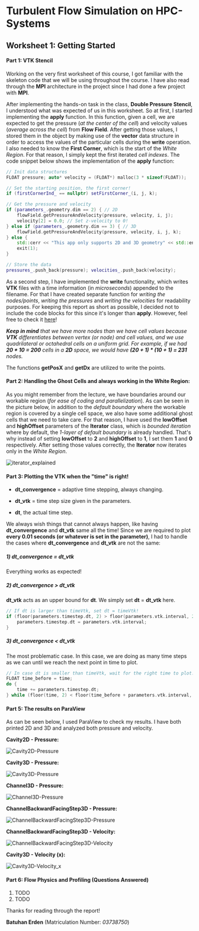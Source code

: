 # Turbulent Flow Simulation on HPC-Systems

## Worksheet 1: Getting Started

#### Part 1: VTK Stencil

Working on the very first worksheet of this course, I got familiar with the skeleton code that we will be using throughout the course. I have also read through the **MPI** architecture in the project since I had done a few project with **MPI**.

After implementing the hands-on task in the class, **Double Pressure Stencil**, I understood what was expected of us in this worksheet. So at first, I started implementing the **apply** function. In this function, given a cell, we are expected to get the pressure (_at the center of the cell_) and velocity values (_average across the cell_) from **Flow Field**. After getting those values, I stored them in the object by making use of the **vector** data structure in order to access the values of the particular cells during the **write** operation. I also needed to know the **First Corner**, which is the start of the _White Region_. For that reason, I simply kept the first iterated _cell indexes_. The code snippet below shows the implementation of the **apply** function:

```cpp
// Init data structures
FLOAT pressure; auto* velocity = (FLOAT*) malloc(3 * sizeof(FLOAT));

// Set the starting position, the first corner!
if (firstCornerInd_ == nullptr) setFirstCorner_(i, j, k);

// Get the pressure and velocity
if (parameters_.geometry.dim == 2) { // 2D
    flowField.getPressureAndVelocity(pressure, velocity, i, j);
    velocity[2] = 0.0; // Set z-velocity to 0!
} else if (parameters_.geometry.dim == 3) { // 3D
    flowField.getPressureAndVelocity(pressure, velocity, i, j, k);
} else {
    std::cerr << "This app only supports 2D and 3D geometry" << std::endl;
    exit(1);
}

// Store the data
pressures_.push_back(pressure); velocities_.push_back(velocity);
```

As a second step, I have implemented the **write** functionality, which writes **VTK** files with a time information (in _microseconds_) appended to the filename. For that I have created separate function for _writing the nodes/points_, _writing the pressures_ and _writing the velocities_ for readability purposes. For keeping this report as short as possible, I decided not to include the code blocks for this since it's longer than **apply**. However, feel free to check it [here](https://gitlab.lrz.de/erdenbatuhan/hpc_turbulence_code_skeleton/-/blob/2472ab6961f6aef8f54b57d85470a64ac32e2f03/Source/Stencils/VTKStencil.cpp)! 

_**Keep in mind** that we have more nodes than we have cell values because **VTK** differentiates between vertex (or node) and cell values, and we use quadrilateral or octahedral cells on a uniform grid. For example, if we had **20 * 10 = 200** cells in a **2D** space, we would have **(20 + 1) * (10 + 1) = 231** nodes._ 

The functions **getPosX** and **getDx** are utilized to write the points.

#### Part 2: Handling the Ghost Cells and always working in the White Region:

As you might remember from the lecture, we have boundaries around our workable region (_for ease of coding and parallelization_). As can be seen in the picture below, in addition to the _default boundary_ where the workable region is covered by a single cell space, we also have some additional ghost cells that we need to take care. For that reason, I have used the **lowOffset** and **highOffset** parameters of the **Iterator** class, which is _bounded iteration_ where by default, the _1-layer of default boundary_ is already handled. That's why instead of setting **lowOffset** to **2** and **highOffset** to **1**, I set them **1** and **0** respectively. After setting those values correctly, the **Iterator** now iterates only in the _White Region_.

![iterator_explained](data/img/iterator_explained.png)

#### Part 3: Plotting the VTK when the "time" is right!

- **dt_convergence** = adaptive time stepping, always changing.

- **dt_vtk** = time step size given in the parameters.

- **dt**, the actual time step.

We always wish things that cannot always happen, like having **dt_convergence** and **dt_vtk** same all the time! Since we are required to plot **every 0.01 seconds (or whatever is set in the parameter)**, I had to handle the cases where **dt_convergence** and **dt_vtk** are not the same:

##### 1) dt_convergence = dt_vtk

Everything works as expected!

##### 2) dt_convergence > dt_vtk

**dt_vtk** acts as an upper bound for **dt**. We simply set **dt** = **dt_vtk** here.

```cpp
// If dt is larger than timeVtk, set dt = timeVtk!
if (floor(parameters.timestep.dt, 2) > floor(parameters.vtk.interval, 2)) {
    parameters.timestep.dt = parameters.vtk.interval;
}
```

##### 3) dt_convergence < dt_vtk

The most problematic case. In this case, we are doing as many time steps as we can until we reach the next point in time to plot.

```cpp
// In case dt is smaller than timeVtk, wait for the right time to plot!
FLOAT time_before = time;
do {
    time += parameters.timestep.dt;
} while (floor(time, 2) < floor(time_before + parameters.vtk.interval, 2));
```

#### Part 5: The results on ParaView

As can be seen below, I used ParaView to check my results. I have both printed 2D and 3D and analyzed both pressure and velocity.

**Cavity2D - Pressure:**

![Cavity2D-Pressure](data/out/pressure/Cavity2D.png)

**Cavity3D - Pressure:**

![Cavity3D-Pressure](data/out/pressure/Cavity3D.png)

**Channel3D - Pressure:**

![Channel3D-Pressure](data/out/pressure/Channel3D.png)

**ChannelBackwardFacingStep3D - Pressure:**

![ChannelBackwardFacingStep3D-Pressure](data/out/pressure/ChannelBackwardFacingStep3D.png)

**ChannelBackwardFacingStep3D - Velocity:**

![ChannelBackwardFacingStep3D-Velocity](data/out/velocity/ChannelBackwardFacingStep3D.png)

**Cavity3D - Velocity (x):**

![Cavity3D-Velocity_x](data/out/velocity/Cavity3D_x.png)

#### Part 6: Flow Physics and Profiling (Questions Answered)

1. TODO
2. TODO







Thanks for reading through the report!



**Batuhan Erden** (Matriculation Number: _03738750_)




